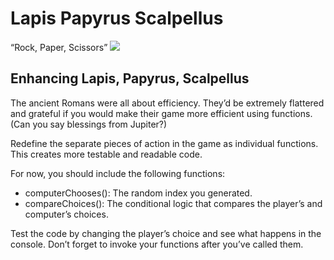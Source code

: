 # Lapis Papyrus Scalpellus 
“Rock, Paper, Scissors” 
![](https://i.imgur.com/veLgHaB.png)
## Enhancing Lapis, Papyrus, Scalpellus
The ancient Romans were all about efficiency. They’d be extremely flattered and grateful if you would make their game more efficient using functions. (Can you say blessings from Jupiter?)

Redefine the separate pieces of action in the game as individual functions. This creates more testable and readable code.

For now, you should include the following functions:

- computerChooses(): The random index you generated.
- compareChoices(): The conditional logic that compares the player’s and computer’s choices.

Test the code by changing the player’s choice and see what happens in the console. Don’t forget to invoke your functions after you’ve called them.

